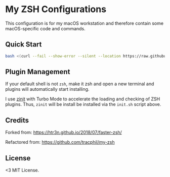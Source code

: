 # My ZSH Configurations

This configuration is for my macOS workstation and therefore contain some macOS-specific code and commands.

## Quick Start

```sh
bash <(curl --fail --show-error --silent --location https://raw.githubusercontent.com/pnxdxt/tmp/main/init.sh)
```

## Plugin Management

If your default shell is not `zsh`, make it zsh and open a new terminal and plugins will automatically start installing.

I use [zinit](https://github.com/zdharma/zinit) with Turbo Mode to accelerate the loading and checking of ZSH plugins.
Thus, `zinit` will be install be installed via the `init.sh` script above.

## Credits

Forked from: https://htr3n.github.io/2018/07/faster-zsh/

Refactored from: https://github.com/tracphil/my-zsh

## License

<3 MIT License.

